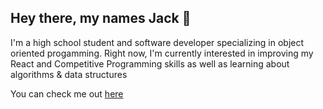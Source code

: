 ## Hey there, my names Jack 👋

I'm a high school student and software developer specializing in object oriented progamming.
Right now, I'm currently interested in improving my React and Competitive Programming skills as well as learning about algorithms & data structures

You can check me out <a href="https://hand-burger.github.io/portfolio/" target="_blank">here</a>
